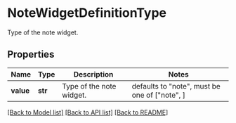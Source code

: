 # NoteWidgetDefinitionType

Type of the note widget.
## Properties
Name | Type | Description | Notes
------------ | ------------- | ------------- | -------------
**value** | **str** | Type of the note widget. | defaults to "note",  must be one of ["note", ]

[[Back to Model list]](README.md#documentation-for-models) [[Back to API list]](README.md#documentation-for-api-endpoints) [[Back to README]](README.md)


